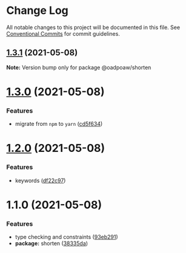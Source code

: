 # Change Log

All notable changes to this project will be documented in this file.
See [Conventional Commits](https://conventionalcommits.org) for commit guidelines.

## [1.3.1](https://github.com/oadpoaw/packages/compare/@oadpoaw/shorten@1.3.0...@oadpoaw/shorten@1.3.1) (2021-05-08)

**Note:** Version bump only for package @oadpoaw/shorten





# [1.3.0](https://github.com/oadpoaw/packages/compare/@oadpoaw/shorten@1.2.0...@oadpoaw/shorten@1.3.0) (2021-05-08)


### Features

* migrate from `npm` to `yarn` ([cd5f634](https://github.com/oadpoaw/packages/commit/cd5f6344bda42c4f1b8fb6f8f877400a426e32d3))





# [1.2.0](https://github.com/oadpoaw/packages/compare/@oadpoaw/shorten@1.1.0...@oadpoaw/shorten@1.2.0) (2021-05-08)


### Features

* keywords ([df22c97](https://github.com/oadpoaw/packages/commit/df22c9768b78594ba38790efd0a730ceaea3043b))





# 1.1.0 (2021-05-08)


### Features

* type checking and constraints ([93eb291](https://github.com/oadpoaw/packages/commit/93eb29188d627b36e1bcf152ebbbb4e8886604f2))
* **package:** shorten ([38335da](https://github.com/oadpoaw/packages/commit/38335da1abe300bbf594ce93ea695d2169566af4))
